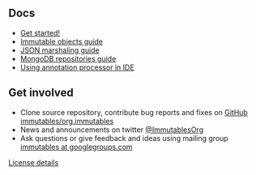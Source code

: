 ## Docs

- [Get started!](/getstarted.html)
- [Immutable objects guide](/immutable.html)
- [JSON marshaling guide](/json.html)
- [MongoDB repositories guide](/mongo.html)
- [Using annotation processor in IDE](/apt.html)

## Get involved

* Clone source repository, contribute bug reports and fixes on
  [GitHub immutables/org.immutables](https://github.com/immutables/org.immutables)
* News and announcements on twitter [@ImmutablesOrg](https://twitter.com/ImmutablesOrg)
* Ask questions or give feedback and ideas using mailing group
  [immutables at googlegroups.com](https://groups.google.com/forum/#!forum/immutables)

[License details](/license.html)
